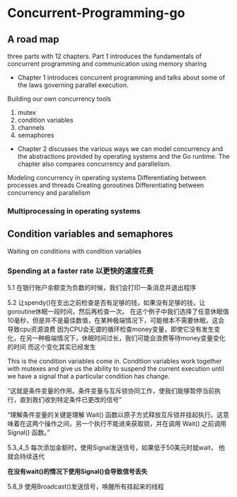# Concurrent-Programming-go

## A road map

three parts with 12 chapters.
Part 1 introduces the fundamentals of concurrent programming and communication using memory sharing

- Chapter 1 introduces concurrent programming and talks about some of the laws governing parallel execution.

Building our own concurrency tools
1. mutex
2. condition variables
3. channels
4. semaphores

- Chapter 2 discusses the various ways we can model concurrency and the abstractions provided by operating systems and the Go runtime. The chapter also compares concurrency and parallelism.

Modeling concurrency in operating systems
Differentiating between processes and threads
Creating goroutines
Differentiating between concurrency and parallelism

### Multiprocessing in operating systems

## Condition variables and semaphores

Waiting on conditions with condition variables

### Spending at a faster rate 以更快的速度花费

5.1 在银行账户余额变为负数的时候，我们会打印一条消息并退出程序

5.2 让spendy()在支出之前检查是否有足够的钱，如果没有足够的钱，让goroutine休眠一段时间，然后再检查一次。
在这个例子中我们选择了任意休眠值10毫秒，但是并不是最佳数值，在某种极端情况下，可能根本不需要休眠，这会导致cpu资源浪费
因为CPU会无谓的循环检查money变量，即使它没有发生变化，在另一种极端情况下，休眠时间过长，我们可能会浪费等待money变量变化的时间
而这个变化其实已经发生

This is the condition variables come in. Condition variables work together with mutexes and give us the ability to suspend the current execution until we have a signal that a particular condition has change.

“这就是条件变量的作用。条件变量与互斥锁协同工作，使我们能够暂停当前执行，直到我们收到特定条件已更改的信号”

“理解条件变量的关键是理解 Wait() 函数以原子方式释放互斥锁并挂起执行。这意味着在这两个操作之间，另一个执行不能进来获取锁，并在调用 Wait() 之前调用 Signal() 函数。”

5.3_4_5 每次添加金额时，使用Signal发送信号，如果低于50美元时就wait， 他就会持续迭代

**在没有wait()的情况下使用Signal()会导致信号丢失**

5.8_9 使用Broadcast()发送信号，唤醒所有挂起来的线程